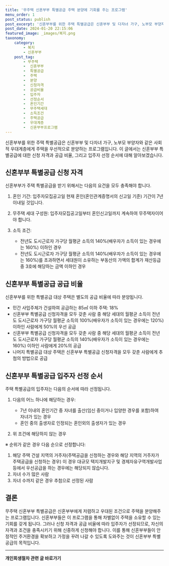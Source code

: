 ```yaml
---
title: '무주택 신혼부부 특별공급 주택 분양에 기회를 주는 프로그램'
menu_order: 1
post_status: publish
post_excerpt: '신혼부부를 위한 주택 특별공급은 신혼부부 및 다자녀 가구, 노부모 부양자와 같은 사회적 우대계층에게 주택을 우선적으로 분양하는 프로그램입니다. 이 글에서는 신혼부부 특별공급에 대한 신청 자격과 공급 비율, 그리고 입주자 선정 순서에 대해 알아보겠습니다.'
post_date: 2024-01-20 22:15:06
featured_image: _images/복지.png
taxonomy:
    category:
        - 복지
        - 신혼부부
    post_tag:
        - 무주택
        -  신혼부부
        -  특별공급
        -  주택
        -  분양
        -  신청자격
        -  공급비율
        -  입주자
        -  선정순서
        -  혼인기간
        -  무주택세대
        -  소득조건
        -  주택공급
        -  우대계층
        -  신혼부부프로그램
---
```



신혼부부를 위한 주택 특별공급은 신혼부부 및 다자녀 가구, 노부모 부양자와 같은 사회적 우대계층에게 주택을 우선적으로 분양하는 프로그램입니다. 이 글에서는 신혼부부 특별공급에 대한 신청 자격과 공급 비율, 그리고 입주자 선정 순서에 대해 알아보겠습니다.

## 신혼부부 특별공급 신청 자격

신혼부부가 주택 특별공급을 받기 위해서는 다음의 요건을 모두 충족해야 합니다.

1. 혼인 기간: 입주자모집공고일 현재 혼인(혼인관계증명서의 신고일 기준) 기간이 7년 이내일 것입니다.

2. 무주택 세대 구성원: 입주자모집공고일부터 혼인신고일까지 계속하여 무주택자이어야 합니다.

3. 소득 조건:
    - 전년도 도시근로자 가구당 월평균 소득의 140%(배우자가 소득이 있는 경우에는 160%) 이하인 경우
    - 전년도 도시근로자 가구당 월평균 소득의 140%(배우자가 소득이 있는 경우에는 160%)를 초과하면서 세대원이 소유하는 부동산의 가액의 합계가 재산등급 중 3호에 해당하는 금액 이하인 경우

## 신혼부부 특별공급 공급 비율

신혼부부를 위한 특별공급 대상 주택은 별도의 공급 비율에 따라 분양됩니다.

- 민간 사업주체가 건설하여 공급하는 85㎡ 이하 주택: 18%
- 신혼부부 특별공급 신청자격을 모두 갖춘 사람 중 해당 세대의 월평균 소득이 전년도 도시근로자 가구당 월평균 소득의 100%(배우자가 소득이 있는 경우에는 120%) 이하인 사람에게 50%의 우선 공급
- 신혼부부 특별공급 신청자격을 모두 갖춘 사람 중 해당 세대의 월평균 소득이 전년도 도시근로자 가구당 월평균 소득의 140%(배우자가 소득이 있는 경우에는 160%) 이하인 사람에게 20%의 공급
- 나머지 특별공급 대상 주택은 신혼부부 특별공급 신청자격을 모두 갖춘 사람에게 추첨의 방법으로 공급

## 신혼부부 특별공급 입주자 선정 순서

주택 특별공급의 입주자는 다음의 순서에 따라 선정됩니다.

1. 다음의 어느 하나에 해당하는 경우:
   - 7년 이내의 혼인기간 중 자녀를 출산(임신 중이거나 입양한 경우를 포함)하여 자녀가 있는 경우
   - 혼인 중의 출생자로 인정되는 혼인외의 출생자가 있는 경우

2. 위 조건에 해당하지 않는 경우

※ 순위가 같은 경우 다음 순으로 선정합니다:
1. 해당 주택 건설 지역의 거주자(주택공급을 신청하는 경우와 해당 지역의 거주자가 주택공급을 신청하는 경우)
   이 경우 대규모 택지개발지구 및 경제자유구역개발사업 등에서 우선공급을 하는 경우에는 해당되지 않습니다.
2. 자녀 수가 많은 사람
3. 자녀 수까지 같은 경우 추첨으로 선정된 사람

## 결론

무주택 신혼부부 특별공급은 신혼부부에게 저렴하고 우대된 조건으로 주택을 분양해주는 프로그램입니다. 신혼부부들은 이 프로그램을 통해 차별없이 주택을 소유할 수 있는 기회를 갖게 됩니다. 그러나 신청 자격과 공급 비율에 따라 입주자가 선정되므로, 자신의 자격과 조건을 충족시키기 위해 신중하게 신청해야 합니다. 이를 통해 신혼부부들이 안정적인 주거환경을 확보하고 가정을 꾸려 나갈 수 있도록 도와주는 것이 신혼부부 특별공급의 목적입니다.
<!-- wp:separator -->
<hr class="wp-block-separator has-alpha-channel-opacity"/>
<!-- /wp:separator -->

<!-- wp:group {"backgroundColor":"base","layout":{"type":"constrained"}} -->
<div class="wp-block-group has-base-background-color has-background"><!-- wp:paragraph {"align":"center","fontSize":"medium"} -->
<p class="has-text-align-center has-large-font-size"><strong>개인회생절차 관련 글 바로가기</strong></p>
<!-- /wp:paragraph -->


<!-- wp:latest-posts
{"categories":[{"id":14834,"count":19,"description":"","link":"https://uknowlaw.com/category/%ea%b0%9c%ec%9d%b8%ed%9a%8c%ec%83%9d%ec%a0%88%ec%b0%a8/","name":"개인회생절차","slug":"개인회생절차","taxonomy":"category","parent":0,"meta":[],"_links":{"self":[{"href":"https://uknowlaw.com/wp-json/wp/v2/categories/14834"}],"collection":[{"href":"https://uknowlaw.com/wp-json/wp/v2/categories"}],"about":[{"href":"https://uknowlaw.com/wp-json/wp/v2/taxonomies/category"}],"wp:post_type":[{"href":"https://uknowlaw.com/wp-json/wp/v2/posts?categories=14834"}],"curies":[{"name":"wp","href":"https://api.w.org/{rel}","templated":true}]}}],"postsToShow":100,"excerptLength":28,"postLayout":"grid","columns":2,"featuredImageAlign":"left","featuredImageSizeSlug":"large","fontSize":"small"} /--></div>
<!-- /wp:group -->